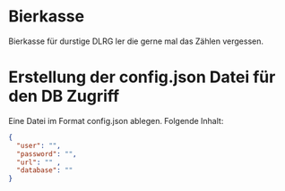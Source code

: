 # Bierkasse
Bierkasse für durstige DLRG ler die gerne mal das Zählen vergessen.

# Erstellung der config.json Datei für den DB Zugriff
  Eine Datei im Format config.json ablegen. Folgende Inhalt:
  
```json  
{
  "user": "",
  "password": "",
  "url": "" ,
  "database": ""
}
```
